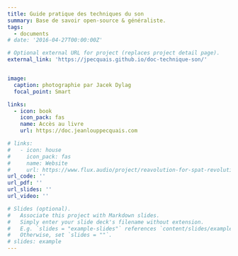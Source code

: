 ```yaml
---
title: Guide pratique des techniques du son
summary: Base de savoir open-source & généraliste.
tags:
  - documents
# date: '2016-04-27T00:00:00Z'

# Optional external URL for project (replaces project detail page).
external_link: 'https://jpecquais.github.io/doc-technique-son/'


image:
  caption: photographie par Jacek Dylag
  focal_point: Smart

links:
  - icon: book
    icon_pack: fas
    name: Accès au livre
    url: https://doc.jeanlouppecquais.com

# links:
#   - icon: house
#     icon_pack: fas
#     name: Website
#     url: https://www.flux.audio/project/reavolution-for-spat-revolution/
url_code: ''
url_pdf: ''
url_slides: ''
url_video: ''

# Slides (optional).
#   Associate this project with Markdown slides.
#   Simply enter your slide deck's filename without extension.
#   E.g. `slides = "example-slides"` references `content/slides/example-slides.md`.
#   Otherwise, set `slides = ""`.
# slides: example
---
```


